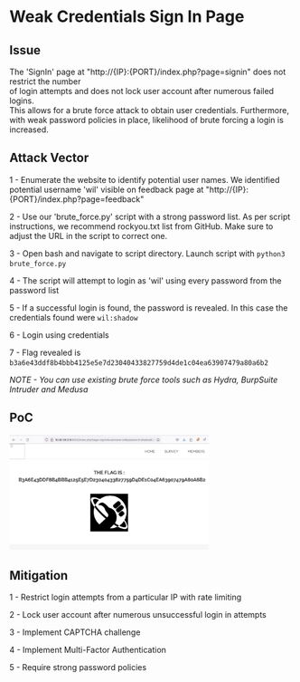 # Weak Credentials Sign In Page

## Issue

The 'SignIn' page at "http://{IP}:{PORT}/index.php?page=signin" does not restrict the number \
of login attempts and does not lock user account after numerous failed logins. \
This allows for a brute force attack to obtain user credentials. Furthermore, \
with weak password policies in place, likelihood of brute forcing a login is increased.


## Attack Vector

1 - Enumerate the website to identify potential user names. We identified potential username 'wil' visible on feedback page at "http://{IP}:{PORT}/index.php?page=feedback"

2 - Use our 'brute_force.py' script with a strong password list. As per script instructions, we recommend rockyou.txt list from GitHub. Make sure to adjust the URL in the script to correct one.

3 - Open bash and navigate to script directory. Launch script with `python3 brute_force.py`

4 - The script will attempt to login as 'wil' using every password from the password list

5 - If a successful login is found, the password is revealed. In this case the credentials found were `wil:shadow`

6 - Login using credentials

7 - Flag revealed is `b3a6e43ddf8b4bbb4125e5e7d23040433827759d4de1c04ea63907479a80a6b2`

*NOTE - You can use existing brute force tools such as Hydra, BurpSuite Intruder and Medusa*


## PoC
<img src="04_Screenshot.png" width="70%" height="70%" />



## Mitigation

1 - Restrict login attempts from a particular IP with rate limiting

2 - Lock user account after numerous unsuccessful login in attempts

3 - Implement CAPTCHA challenge

4 - Implement Multi-Factor Authentication

5 - Require strong password policies

